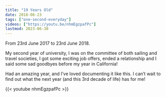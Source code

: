 ```yaml
---
title: "19 Years Old"
date: 2018-06-23
tags: ["one-second-everyday"]
videos: ["https://youtu.be/nhmEgzpafPc"]
lastmod: 2023-06-30
---
```


From 23rd June 2017 to 23rd June 2018.

My second year of university, I was on the committee of both sailing and travel societies, I got some exciting job offers, ended a relationship and I said some sad goodbyes before my year in California!

Had an amazing year, and I’ve loved documenting it like this. I can’t wait to find out what the next year (and this 3rd decade of life) has for me!

{{< youtube nhmEgzpafPc >}}
